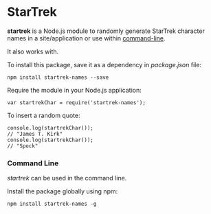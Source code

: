 # StarTrek
**startrek** is a Node.js module to randomly generate StarTrek character names in a site/application or use within [command-line](#command-line).

It also works with.

To install this package, save it as a dependency in _package.json_ file:
```
npm install startrek-names --save
```

Require the module in your Node.js application:
```
var startrekChar = require('startrek-names');
```

To insert a random quote:
```
console.log(startrekChar());
// "James T. Kirk"
console.log(startrekChar());
// "Spock"
```

### Command Line
_startrek_ can be used in the command line.

Install the package globally using npm:
```
npm install startrek-names -g
```
